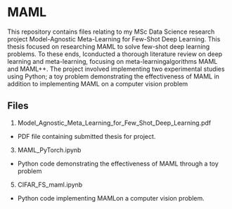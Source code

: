 # MAML
This repository contains files relating to my MSc Data Science research project Model-Agnostic Meta-Learning for Few-Shot Deep Learning. This thesis focused on researching MAML to solve few-shot deep learning problems.  To these ends, Iconducted a thorough literature review on deep learning and meta-learning, focusing on meta-learningalgorithms MAML and MAML++.  The project involved implementing two experimental studies using Python; a toy problem demonstrating the effectiveness of MAML in addition to implementing MAML on a computer vision problem

##  Files

1. Model_Agnostic_Meta_Learning_for_Few_Shot_Deep_Learning.pdf
* PDF file containing submitted thesis for project.
3. MAML_PyTorch.ipynb
* Python code demonstrating the effectiveness of MAML through a toy problem
5. CIFAR_FS_maml.ipynb
* Python code implementing MAMLon a computer vision problem.
